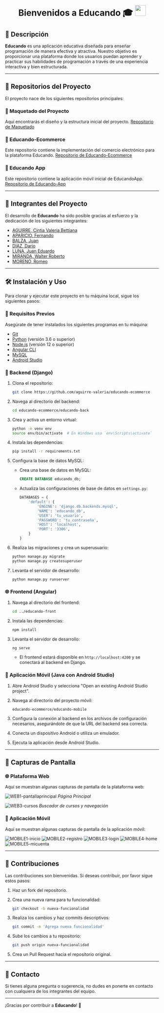 
<h1 align="center"><b>Bienvenidos a Educando 🎓  </b><img src="https://media.giphy.com/media/hvRJCLFzcasrR4ia7z/giphy.gif" width="35"></h1>

## 📜 Descripción

**Educando** es una aplicación educativa diseñada para enseñar programación de manera efectiva y atractiva. Nuestro objetivo es proporcionar una plataforma donde los usuarios puedan aprender y practicar sus habilidades de programación a través de una experiencia interactiva y bien estructurada.

---

## 📂 Repositorios del Proyecto
El proyecto nace de los siguientes repositorios principales:

### 🎨 Maquetado del Proyecto
Aquí encontrarás el diseño y la estructura inicial del proyecto.
[Repositorio de Maquetado](https://github.com/aguirre-valeria/full-stack-project)

### 🛒 Educando-Ecommerce
Este repositorio contiene la implementación del comercio electrónico para la plataforma Educando.
[Repositorio de Educando-Ecommerce](https://github.com/aguirre-valeria/educando-ecommerce)

### 📱 Educando App
Este repositorio contiene la aplicación móvil inicial de EducandoApp.
[Repositorio de Educando-App](https://github.com/romeomoreno/educandoapp)

---
## 👥 Integrantes del Proyecto
El desarrollo de **Educando** ha sido posible gracias al esfuerzo y la dedicación de los siguientes integrantes:

-	<a href="https://github.com/aguirre-valeria">AGUIRRE, Cintia Valeria Bettiana</a>
- <a href="https://github.com/Aparicio-Fernando">APARICIO, Fernando</a> 
-	<a href="https://github.com/JuanBalza">BALZA, Juan</a>
-	<a href="https://github.com/dario1595">DIAZ, Dario</a>
-	<a href="https://github.com/eduscba">LUNA, Juan Eduardo</a>
-	<a href="https://github.com/robertomiranda94"> MIRANDA, Walter Roberto </a>
-	<a href="https://github.com/romeomoreno">MORENO, Romeo</a>


---

## 🛠️ Instalación y Uso
Para clonar y ejecutar este proyecto en tu máquina local, sigue los siguientes pasos:

### 🔧 Requisitos Previos
Asegúrate de tener instalados los siguientes programas en tu máquina:
- [Git](https://git-scm.com/)
- [Python](https://www.python.org/) (versión 3.6 o superior)
- [Node.js](https://nodejs.org/) (versión 12 o superior)
- [Angular CLI](https://angular.io/cli)
- [MySQL](https://www.mysql.com/)
- [Android Studio](https://developer.android.com/studio)

### 🐍 Backend (Django)
1. Clona el repositorio:

    ```bash
    git clone https://github.com/aguirre-valeria/educando-ecommerce
    ```

2. Navega al directorio del backend:

    ```bash
    cd educando-ecommerce/educando-back
    ```

3. Crea y activa un entorno virtual:

    ```bash
    python -m venv env
    source env/bin/activate  # En Windows usa `env\Scripts\activate`
    ```

4. Instala las dependencias:

    ```bash
    pip install -r requirements.txt
    ```

5. Configura la base de datos MySQL:

    - Crea una base de datos en MySQL:

        ```sql
        CREATE DATABASE educando_db;
        ```

    - Actualiza las configuraciones de base de datos en `settings.py`:

        ```python
        DATABASES = {
            'default': {
                'ENGINE': 'django.db.backends.mysql',
                'NAME': 'educando_db',
                'USER': 'tu_usuario',
                'PASSWORD': 'tu_contraseña',
                'HOST': 'localhost',
                'PORT': '3306',
            }
        }
        ```

6. Realiza las migraciones y crea un superusuario:

    ```bash
    python manage.py migrate
    python manage.py createsuperuser
    ```

7. Levanta el servidor de desarrollo:

    ```bash
    python manage.py runserver
    ```

### 🌐 Frontend (Angular)
1. Navega al directorio del frontend:

    ```bash
    cd ../educando-front
    ```

2. Instala las dependencias:

    ```bash
    npm install
    ```

3. Levanta el servidor de desarrollo:

    ```bash
    ng serve
    ```

    - El frontend estará disponible en `http://localhost:4200` y se conectará al backend en Django.

### 📱 Aplicación Móvil (Java con Android Studio)
1. Abre Android Studio y selecciona "Open an existing Android Studio project".
2. Navega al directorio del proyecto móvil:

    ```plaintext
    educando-ecommerce/educando-mobile
    ```

3. Configura la conexión al backend en los archivos de configuración necesarios, asegurándote de que la URL del backend sea correcta.
4. Conecta un dispositivo Android o utiliza un emulador.
5. Ejecuta la aplicación desde Android Studio.

---

## 📸 Capturas de Pantalla

### 🌐 Plataforma Web
Aquí se muestran algunas capturas de pantalla de la plataforma web:

![WEB1-pantallaprincipal](https://github.com/printech-educando/EducandoProyectoIntegrador/assets/102261096/e9a6dbc5-c2ae-4167-be76-a9e6b69bb204)
*Página Principal*

![WEB3-cursos](https://github.com/printech-educando/EducandoProyectoIntegrador/assets/102261096/3a54497b-bf41-479c-ad51-5857da7f0c53)
*Buscador de cursos y navegación*

### 📱 Aplicación Móvil
Aquí se muestran algunas capturas de pantalla de la aplicación móvil:

![MOBILE1-inicio](https://github.com/printech-educando/EducandoProyectoIntegrador/assets/102261096/8d7d9a15-0560-46b3-a67d-a00ea0d8881e) ![MOBILE2-registro](https://github.com/printech-educando/EducandoProyectoIntegrador/assets/102261096/1d267c20-ff6f-46c8-a26d-7014421e6597) ![MOBILE3-login](https://github.com/printech-educando/EducandoProyectoIntegrador/assets/102261096/1598b9ab-0fac-488b-8e7b-93dbabb3cc49) ![MOBILE4-home](https://github.com/printech-educando/EducandoProyectoIntegrador/assets/102261096/1f4c3bf8-7ffc-48ac-93e5-9a444c435a19) ![MOBILE5-micuenta](https://github.com/printech-educando/EducandoProyectoIntegrador/assets/102261096/488a44f4-30e5-49bd-9ca4-304d1c70bc22) 

---

## 🤝 Contribuciones
Las contribuciones son bienvenidas. Si deseas contribuir, por favor sigue estos pasos:

1. Haz un fork del repositorio.
2. Crea una nueva rama para tu funcionalidad:

    ```bash
    git checkout -b nueva-funcionalidad
    ```

3. Realiza los cambios y haz commits descriptivos:

    ```bash
    git commit -m 'Agrega nueva funcionalidad'
    ```

4. Sube los cambios a tu repositorio:

    ```bash
    git push origin nueva-funcionalidad
    ```

5. Crea un Pull Request hacia el repositorio original.

---

## 📧 Contacto
Si tienes alguna pregunta o sugerencia, no dudes en ponerte en contacto con cualquiera de los integrantes del equipo.

---

¡Gracias por contribuir a **Educando**! 🎉
